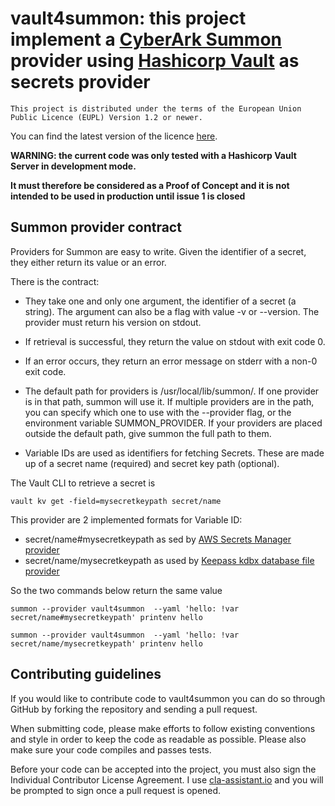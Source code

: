 # vault4summon: this project implement a [CyberArk Summon](https://cyberark.github.io/summon/) provider using [Hashicorp Vault](https://www.vaultproject.io/) as secrets provider

`This project is distributed under the terms of the European Union Public Licence (EUPL) Version 1.2 or newer.`

You can find the latest version of the licence [here](https://ec.europa.eu/isa2/solutions/european-union-public-licence-eupl_en).

**WARNING: the current code was only tested with a Hashicorp Vault Server in development mode.**

**It must therefore be considered as a Proof of Concept and it is not intended to be used in production until issue 1 is closed**

## Summon provider contract
Providers for Summon are easy to write. Given the identifier of a secret, they either return its value or an error.

There is the contract:

* They take one and only one argument, the identifier of a secret (a string).
The argument can also be a flag with value -v or --version. The provider must return his version on stdout.

* If retrieval is successful, they return the value on stdout with exit code 0.

* If an error occurs, they return an error message on stderr with a non-0 exit code.

* The default path for providers is /usr/local/lib/summon/. If one provider is in that path, summon will use it. If multiple providers are in the path, you can specify which one to use with the --provider flag, or the environment variable SUMMON_PROVIDER. If your providers are placed outside the default path, give summon the full path to them.

* Variable IDs are used as identifiers for fetching Secrets. These are made up of a secret name (required) and secret key path (optional).

The Vault CLI to retrieve a secret is

`vault kv get -field=mysecretkeypath secret/name`

This provider are 2 implemented formats for Variable ID:
* secret/name#mysecretkeypath as sed by [AWS Secrets Manager provider](https://github.com/cyberark/summon-aws-secrets)
* secret/name/mysecretkeypath as used by [Keepass kdbx database file provider](https://github.com/mskarbek/summon-keepass)


So the two commands below return the same value

`
summon --provider vault4summon  --yaml 'hello: !var secret/name#mysecretkeypath' printenv hello
`

`
summon --provider vault4summon  --yaml 'hello: !var secret/name/mysecretkeypath' printenv hello
`

## Contributing guidelines

If you would like to contribute code to vault4summon you can do so through GitHub by forking the repository and sending a pull request.

When submitting code, please make efforts to follow existing conventions and style in order to keep the code as readable as possible. Please also make sure your code compiles and passes tests.

Before your code can be accepted into the project, you must also sign the Individual Contributor License Agreement. I use [cla-assistant.io](https://cla-assistant.io) and you will be prompted to sign once a pull request is opened.